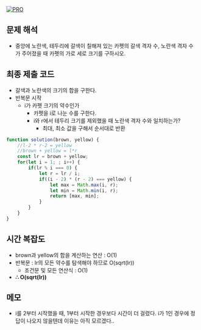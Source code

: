 [![PRO]][Link]

## 문제 해석

- 중앙에 노란색, 테두리에 갈색이 칠해져 있는 카펫의 갈색 격자 수, 노란색 격자 수가 주어졌을 때 카펫의 가로 세로 크기를 구하시오.

## 최종 제출 코드

- 갈색과 노란색의 크기의 합을 구한다.
- 반복문 시작
  - i가 카펫 크기의 약수인가
    - 카펫을 i로 나눈 수를 구한다.
    - i와 r에서 테두리 크기를 제외했을 때 노란색 격자 수와 일치하는가?
      - 최대, 최소 값을 구해서 순서대로 반환

```js
function solution(brown, yellow) {
    //l-2 * r-2 = yellow
    //brown + yellow = l*r
    const lr = brown + yellow;
    for(let i = 1; ; i++) {
        if(lr % i === 0) {
            let r = lr / i;
            if((i - 2) * (r - 2) === yellow) {
                let max = Math.max(i, r);
                let min = Math.min(i, r);
                return [max, min];
            }
        }
    }
}

```

## 시간 복잡도

- brown과 yellow의 합을 계산하는 연산 : O(1)
- 반복문 : lr의 모든 약수를 탐색해야 하므로 O(sqrt(lr))
  - 조건문 및 모든 연산식 : O(1)
- **∴ O(sqrt(lr))**

## 메모

- i를 2부터 시작했을 때, 1부터 시작한 경우보다 시간이 더 걸렸다. i가 1인 경우에 정답이 나오지 않을텐데 이유는 아직 모르겠다..

<!---------------------------------------------------------------------------->

[PRO]: https://github.com/GoSSaChin/algorithm-js/assets/107768516/67c43b52-bc3f-4571-a249-5519021afbb0
[Link]: https://school.programmers.co.kr/learn/courses/30/lessons/42842
